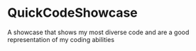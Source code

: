 # QuickCodeShowcase
A showcase that shows my most diverse code and are a good representation of my coding abilities
